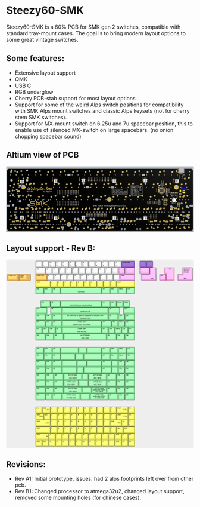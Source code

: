 # Steezy60-SMK

Steezy60-SMK is a 60% PCB for SMK gen 2 switches, compatible with standard tray-mount cases. The goal is to bring modern layout options to some great vintage switches.

## Some features:
- Extensive layout support
- QMK
- USB C
- RGB underglow
- Cherry PCB-stab support for most layout options
- Support for some of the weird Alps switch positions for compatibility with SMK Alps mount switches and classic Alps keysets (not for cherry stem SMK switches).
- Support for MX-mount switch on 6.25u and 7u spacebar position, this to enable use of silenced MX-switch on large spacebars. (no onion chopping spacebar sound)

## Altium view of PCB
![alt text](./readme-images/Steezy60-SMK_Rev_B4.jpg "PCB View - Rev B")

## Layout support - Rev B: 
![alt text](./readme-images/revB_layout_support.jpg "Layout support - Rev B")

## Revisions:
- Rev A1: Initial prototype, issues: had 2 alps footprints left over from other pcb.
- Rev B1: Changed processor to atmega32u2, changed layout support, removed some mounting holes (for chinese cases).